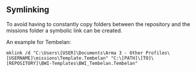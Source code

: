 ## Symlinking
To avoid having to constantly copy folders between the repository and the missions folder a symbolic link can be created. 

An example for Tembelan: 

`mklink /d "C:\Users\[USER]\Documents\Arma 3 - Other Profiles\[USERNAME]\missions\Template.Tembelan" "C:\[PATH]\[TO]\[REPOSITORY]\BWI-Templates\BWI_Tembelan.Tembelan"` 
